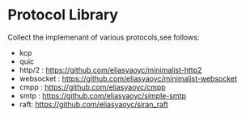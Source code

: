 # Protocol Library
Collect the implemenant of various protocols,see follows:
* kcp
* quic
* http/2 : https://github.com/eliasyaoyc/minimalist-http2
* websocket : https://github.com/eliasyaoyc/minimalist-websocket
* cmpp : https://github.com/eliasyaoyc/cmpp
* smtp : https://github.com/eliasyaoyc/simple-smtp
* raft: https://github.com/eliasyaoyc/siran_raft
